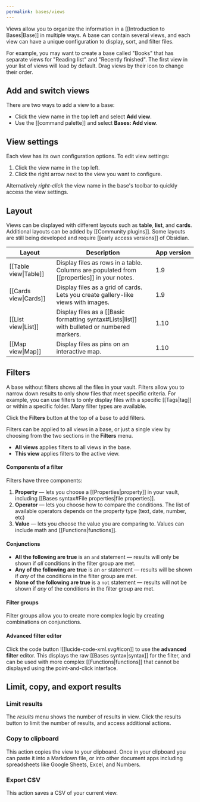 ```yaml
---
permalink: bases/views
---
```

Views allow you to organize the information in a [[Introduction to Bases|Base]] in multiple ways. A base can contain several views, and each view can have a unique configuration to display, sort, and filter files.

For example, you may want to create a base called "Books" that has separate views for "Reading list" and "Recently finished". The first view in your list of views will load by default. Drag views by their icon to change their order.

## Add and switch views

There are two ways to add a view to a base:

- Click the view name in the top left and select **Add view**.
- Use the [[command palette]] and select **Bases: Add view**.

## View settings

Each view has its own configuration options. To edit view settings:

1. Click the view name in the top left.
2. Click the right arrow next to the view you want to configure.

Alternatively *right-click* the view name in the base's toolbar to quickly access the view settings.

## Layout

Views can be displayed with different layouts such as **table**, **list**, and **cards**. Additional layouts can be added by [[Community plugins]]. Some layouts are still being developed and require [[early access versions]] of Obsidian.

| Layout                | Description                                                                                   | App&nbsp;version |
| --------------------- | --------------------------------------------------------------------------------------------- | ---------------- |
| [[Table view\|Table]] | Display files as rows in a table. Columns are populated from [[properties]] in your notes.    | 1.9              |
| [[Cards view\|Cards]] | Display files as a grid of cards. Lets you create gallery-like views with images.             | 1.9              |
| [[List view\|List]]   | Display files as a [[Basic formatting syntax#Lists\|list]] with bulleted or numbered markers. | 1.10             |
| [[Map view\|Map]]     | Display files as pins on an interactive map.                                                  | 1.10             |

## Filters

A base without filters shows all the files in your vault. Filters allow you to narrow down results to only show files that meet specific criteria. For example, you can use filters to only display files with a specific [[Tags|tag]] or within a specific folder. Many filter types are available.

Click the **Filters** button at the top of a base to add filters.

Filters can be applied to all views in a base, or just a single view by choosing from the two sections in the **Filters** menu.

- **All views** applies filters to all views in the base.
- **This view** applies filters to the active view.

#### Components of a filter

Filters have three components:

1. **Property** — lets you choose a [[Properties|property]] in your vault, including [[Bases syntax#File properties|file properties]].
2. **Operator** — lets you choose how to compare the conditions. The list of available operators depends on the property type (text, date, number, etc) 
3. **Value** — lets you choose the value you are comparing to. Values can include math and [[Functions|functions]].

#### Conjunctions

- **All the following are true** is an `and` statement — results will only be shown if *all* conditions in the filter group are met.
- **Any of the following are true** is an `or` statement — results will be shown if *any* of the conditions in the filter group are met.
- **None of the following are true** is a `not` statement — results will not be shown if *any* of the conditions in the filter group are met.

#### Filter groups

Filter groups allow you to create more complex logic by creating combinations on conjunctions.

#### Advanced filter editor

Click the code button ![[lucide-code-xml.svg#icon]] to use the **advanced filter** editor. This displays the raw [[Bases syntax|syntax]] for the filter, and can be used with more complex [[Functions|functions]] that cannot be displayed using the point-and-click interface.

## Limit, copy, and export results

### Limit results

The *results* menu shows the number of results in view. Click the results button to limit the number of results, and access additional actions.

### Copy to clipboard

This action copies the view to your clipboard. Once in your clipboard you can paste it into a Markdown file, or into other document apps including spreadsheets like Google Sheets, Excel, and Numbers.

### Export CSV

This action saves a CSV of your current view.